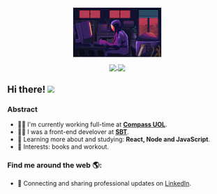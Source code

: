<p align="center">
  <!-- <a href="#">
    <img align="center" width="280" src="signature.png" />
  </a> -->
  <a href="#">
    <img align="center" width="40%" src="https://github.com/Cahmoraes/Cahmoraes/blob/main/img/programmer.gif" />
  </a>
</p>

<p align="center">
  <a href="https://github.com/anuraghazra/github-readme-stats">
    <img
      align="center"
      src="https://github-readme-stats.vercel.app/api/top-langs/?username=cahmoraes&layout=compact"
    />
  </a>
  <a href="https://github.com/anuraghazra/github-readme-stats">
    <img
      align="center"
      height="165"
      src="https://github-readme-stats.vercel.app/api?username=cahmoraes&count_private=true&show_icons=true&custom_title=Github%20Status&hide=issues"
    />
  </a>
</p>

## Hi there! <img src="https://raw.githubusercontent.com/iampavangandhi/iampavangandhi/master/gifs/Hi.gif" width="30px"></h2>

### Abstract

- 👨‍💻 I'm currently working full-time at **<a href="https://compasso.com.br/" target="_blank">Compass UOL</a>**.
- 👨‍💻 I was a front-end develover at **<a href="https://www.sbt.com.br/" target="_blank">SBT</a>**.
- 🌱 Learning more about and studying: **React, Node and JavaScript**.
- 💙 Interests: books and workout.

### Find me around the web 🌎:

- 💼 Connecting and sharing professional updates on <a href="https://www.linkedin.com/in/caique-moraes-657051107/">LinkedIn</a>.
